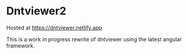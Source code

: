 # Dntviewer2

Hosted at https://dntviewer.netlify.app

This is a work in progress rewrite of dntviewer using the latest angular framework.